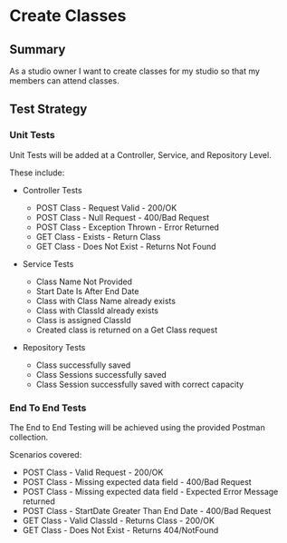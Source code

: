 # Create Classes

## Summary ##

As a studio owner I want to create classes for my studio so that my members can attend classes.

## Test Strategy ##

### Unit Tests ###

Unit Tests will be added at a Controller, Service, and Repository Level.

These include:

- Controller Tests
    - POST Class - Request Valid - 200/OK
    - POST Class - Null Request - 400/Bad Request
    - POST Class - Exception Thrown - Error Returned
    - GET Class - Exists - Return Class
    - GET Class - Does Not Exist - Returns Not Found

- Service Tests
    - Class Name Not Provided
    - Start Date Is After End Date
    - Class with Class Name already exists
    - Class with ClassId already exists
    - Class is assigned ClassId
    - Created class is returned on a Get Class request

- Repository Tests
    - Class successfully saved
    - Class Sessions successfully saved
    - Class Session successfully saved with correct capacity

### End To End Tests ###

The End to End Testing will be achieved using the provided Postman collection.

Scenarios covered:

- POST Class - Valid Request - 200/OK
- POST Class - Missing expected data field - 400/Bad Request
- POST Class - Missing expected data field - Expected Error Message returned
- POST Class - StartDate Greater Than End Date - 400/Bad Request
- GET Class - Valid ClassId - Returns Class - 200/OK
- GET Class - Does Not Exist - Returns 404/NotFound